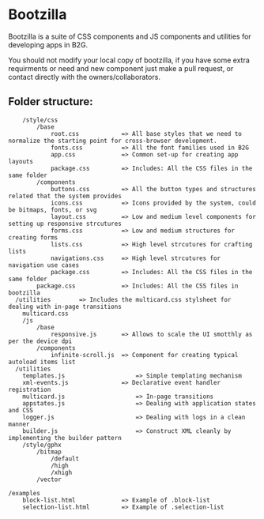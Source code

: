 Bootzilla
=========

Bootzilla is a suite of CSS components and JS components and utilities for developing apps in B2G.

You should not modify your local copy of bootzilla, if you have some extra requirments or need and new component just make a pull request,
or contact directly with the owners/collaborators.

Folder structure:
------------
		/style/css
			/base
				root.css 			=> All base styles that we need to normalize the starting point for cross-browser development.
				fonts.css 			=> All the font families used in B2G
				app.css 			=> Common set-up for creating app layouts
				package.css 		=> Includes: All the CSS files in the same folder
			/components
				buttons.css 		=> All the button types and structures related that the system provides
				icons.css 			=> Icons provided by the system, could be bitmaps, fonts, or svg
				layout.css 			=> Low and medium level components for setting up responsive strcutures
				forms.css 			=> Low and medium structures for creating forms
				lists.css 			=> High level strcutures for crafting lists
				navigations.css 	=> High level strcutures for navigation use cases
				package.css 		=> Includes: All the CSS files in the same folder
			package.css 			=> Includes: All the CSS files in bootzilla
      /utilities        => Includes the multicard.css stylsheet for dealing with in-page transitions
        multicard.css
		/js
			/base
				responsive.js 		=> Allows to scale the UI smotthly as per the device dpi
			/components
				infinite-scroll.js 	=> Component for creating typical autoload items list
      /utilities
        templates.js 					=> Simple templating mechanism
        xml-events.js 				=> Declarative event handler registration
        multicard.js 					=> In-page transitions
        appstates.js 					=> Dealing with application states and CSS
        logger.js 						=> Dealing with logs in a clean manner
        builder.js 						=> Construct XML cleanly by implementing the builder pattern
		/style/gphx
			/bitmap
				/default
				/high
				/xhigh
			/vector

	/examples
		block-list.html 			=> Example of .block-list
		selection-list.html 		=> Example of .selection-list

